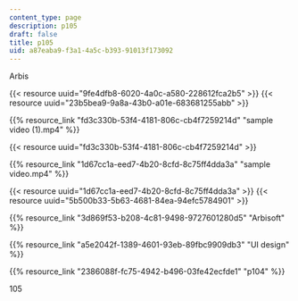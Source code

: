```yaml
---
content_type: page
description: p105
draft: false
title: p105
uid: a87eaba9-f3a1-4a5c-b393-91013f173092
---
```

Arbis

{{< resource uuid="9fe4dfb8-6020-4a0c-a580-228612fca2b5" >}}
{{< resource uuid="23b5bea9-9a8a-43b0-a01e-683681255abb" >}}

{{% resource_link "fd3c330b-53f4-4181-806c-cb4f7259214d" "sample video (1).mp4" %}}

{{< resource uuid="fd3c330b-53f4-4181-806c-cb4f7259214d" >}}

{{% resource_link "1d67cc1a-eed7-4b20-8cfd-8c75ff4dda3a" "sample video.mp4" %}}

{{< resource uuid="1d67cc1a-eed7-4b20-8cfd-8c75ff4dda3a" >}}
{{< resource uuid="5b500b33-5b63-4681-84ea-94efc5784901" >}}

{{% resource_link "3d869f53-b208-4c81-9498-9727601280d5" "Arbisoft" %}}

{{% resource_link "a5e2042f-1389-4601-93eb-89fbc9909db3" "UI design" %}}

{{% resource_link "2386088f-fc75-4942-b496-03fe42ecfde1" "p104" %}}

105